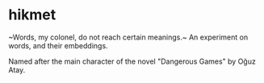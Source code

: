# hikmet

~Words, my colonel, do not reach certain meanings.~
An experiment on words, and their embeddings.

Named after the main character of the novel "Dangerous Games" by Oğuz Atay.
